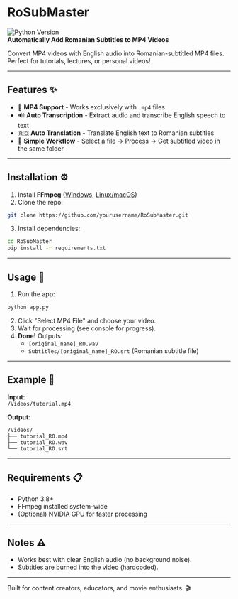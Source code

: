 # RoSubMaster
![Python Version](https://img.shields.io/badge/python-3.8%2B-blue)  
**Automatically Add Romanian Subtitles to MP4 Videos**  

Convert MP4 videos with English audio into Romanian-subtitled MP4 files. Perfect for tutorials, lectures, or personal videos!

---

## Features ✨  
- 🎥 **MP4 Support** - Works exclusively with `.mp4` files  
- 🔊 **Auto Transcription** - Extract audio and transcribe English speech to text  
- 🇷🇴 **Auto Translation** - Translate English text to Romanian subtitles  
- 📁 **Simple Workflow** - Select a file → Process → Get subtitled video in the same folder  

---

## Installation ⚙️  
1. Install **FFmpeg** ([Windows](https://www.gyan.dev/ffmpeg/builds/), [Linux/macOS](https://ffmpeg.org/download.html))  
2. Clone the repo:  
```bash  
git clone https://github.com/yourusername/RoSubMaster.git  
```  
3. Install dependencies:  
```bash  
cd RoSubMaster  
pip install -r requirements.txt  
```  

---

## Usage 🚀  
1. Run the app:  
```bash  
python app.py  
```  
2. Click "Select MP4 File" and choose your video.  
3. Wait for processing (see console for progress).  
4. **Done!** Outputs:  
   - `[original_name]_RO.wav`
   - `Subtitles/[original_name]_RO.srt` (Romanian subtitle file)  

---

## Example 📂  
**Input**:  
`/Videos/tutorial.mp4`  

**Output**:  
```  
/Videos/  
├── tutorial_RO.mp4
├── tutorial_RO.wav    
└── tutorial_RO.srt  
```  

---

## Requirements 📋  
- Python 3.8+  
- FFmpeg installed system-wide  
- (Optional) NVIDIA GPU for faster processing  

---

## Notes ⚠️  
- Works best with clear English audio (no background noise).  
- Subtitles are burned into the video (hardcoded).  

--- 

Built for content creators, educators, and movie enthusiasts. 🎬  
